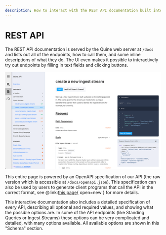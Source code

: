 ```yaml
---
description: How to interact with the REST API documentation built into Quine
---
```

# REST API

The REST API documentation is served by the Quine web server at `/docs` and lists out all of the endpoints, how to call them, and some inline descriptions of what they do. The UI even makes it possible to interactively try out endpoints by filling in text fields and clicking buttons.

![API Docs](apiDocs.png)

This entire page is powered by an OpenAPI specification of our API (the raw version which is accessible at `/docs/openapi.json`). This specification can also be used by users to generate client programs that call the API in the correct format, see @link:[this page](https://openapi-generator.tech/){ open=new } for more details.

This interactive documentation also includes a detailed specification of every API, describing all optional and required values, and showing what the possible options are.  In some of the API endpoints (like Standing Queries or Ingest Streams) these options can be very complicated and detailed, with many options available. All available options are shown in this "Schema" section.
